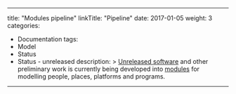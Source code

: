 
---
title: "Modules pipeline"
linkTitle: "Pipeline"
date: 2017-01-05
weight: 3
categories: 
- Documentation
tags: 
- Model
- Status
- Status - unreleased
description: >
  [Unreleased software](/docs/getting-started/software/status/unreleased/) and other preliminary work is currently being developed into [modules](/docs/getting-started/concepts/module/) for modelling people, places, platforms and programs.
---


